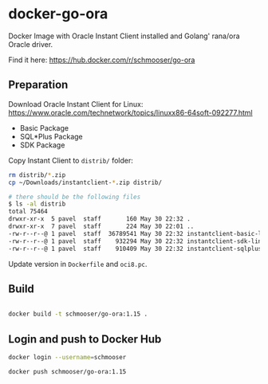 # docker-go-ora

Docker Image with Oracle Instant Client installed and Golang' rana/ora Oracle driver.

Find it here: https://hub.docker.com/r/schmooser/go-ora

## Preparation

Download Oracle Instant Client for Linux: https://www.oracle.com/technetwork/topics/linuxx86-64soft-092277.html

- Basic Package
- SQL\*Plus Package
- SDK Package

Copy Instant Client to `distrib/` folder:

```bash
rm distrib/*.zip
cp ~/Downloads/instantclient-*.zip distrib/

# there should be the following files
$ ls -al distrib
total 75464
drwxr-xr-x  5 pavel  staff       160 May 30 22:32 .
drwxr-xr-x  7 pavel  staff       224 May 30 22:01 ..
-rw-r--r--@ 1 pavel  staff  36789541 May 30 22:32 instantclient-basic-linux.x64-19.3.0.0.0dbru.zip
-rw-r--r--@ 1 pavel  staff    932294 May 30 22:32 instantclient-sdk-linux.x64-19.3.0.0.0dbru.zip
-rw-r--r--@ 1 pavel  staff    910409 May 30 22:32 instantclient-sqlplus-linux.x64-19.3.0.0.0dbru.zip
```

Update version in `Dockerfile` and `oci8.pc`.

## Build

```bash

docker build -t schmooser/go-ora:1.15 .

```


## Login and push to Docker Hub

```bash
docker login --username=schmooser

docker push schmooser/go-ora:1.15
```
